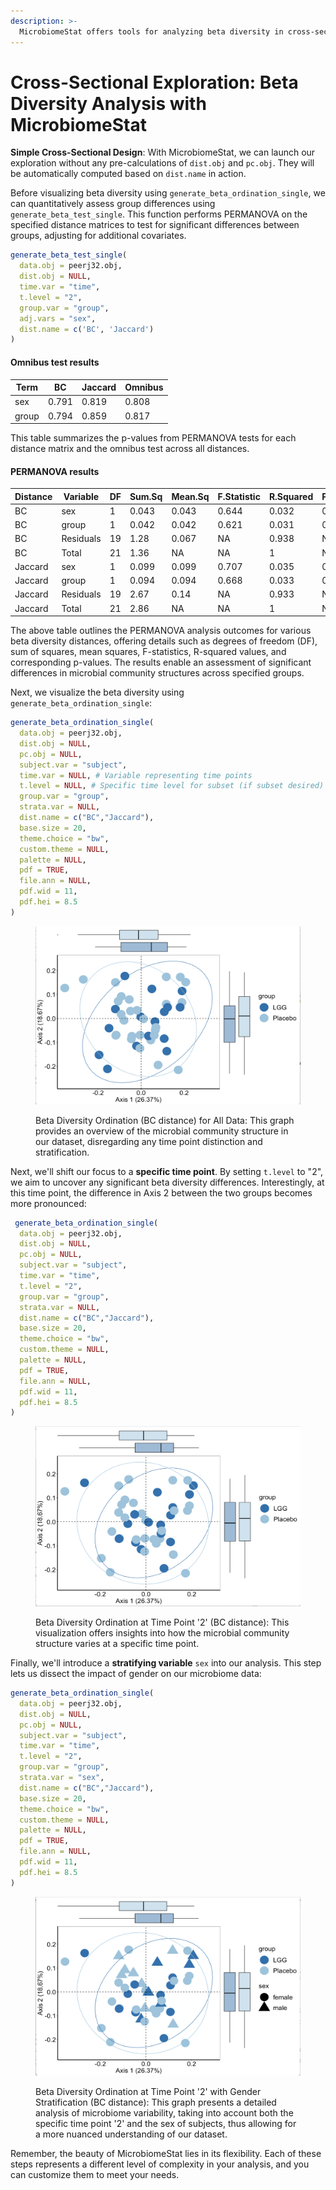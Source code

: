 ```yaml
---
description: >-
  MicrobiomeStat offers tools for analyzing beta diversity in cross-sectional microbiome studies, including computing distances and visualizing dissimilarities.
---
```


# Cross-Sectional Exploration: Beta Diversity Analysis with MicrobiomeStat

**Simple Cross-Sectional Design**: With MicrobiomeStat, we can launch our exploration without any pre-calculations of `dist.obj` and `pc.obj`. They will be automatically computed based on `dist.name` in action. 

Before visualizing beta diversity using `generate_beta_ordination_single`, we can quantitatively assess group differences using `generate_beta_test_single`. This function performs PERMANOVA on the specified distance matrices to test for significant differences between groups, adjusting for additional covariates.

```r
generate_beta_test_single(
  data.obj = peerj32.obj,
  dist.obj = NULL,
  time.var = "time",
  t.level = "2",
  group.var = "group", 
  adj.vars = "sex",
  dist.name = c('BC', 'Jaccard') 
)
```

#### Omnibus test results

| Term  | BC    | Jaccard | Omnibus |
| ----- | ----- | ------- | ------- |
| sex   | 0.791 | 0.819   | 0.808   |
| group | 0.794 | 0.859   | 0.817   |

This table summarizes the p-values from PERMANOVA tests for each distance matrix and the omnibus test across all distances.

#### PERMANOVA results

| Distance | Variable   | DF | Sum.Sq | Mean.Sq | F.Statistic | R.Squared | P.Value |
|----------|------------|----|--------|---------|-------------|-----------|---------|
| BC       | sex        | 1  | 0.043  | 0.043   | 0.644       | 0.032     | 0.786   |
| BC       | group      | 1  | 0.042  | 0.042   | 0.621       | 0.031     | 0.782   |
| BC       | Residuals  | 19 | 1.28   | 0.067   | NA          | 0.938     | NA      |
| BC       | Total      | 21 | 1.36   | NA      | NA          | 1         | NA      |
| Jaccard  | sex        | 1  | 0.099  | 0.099   | 0.707       | 0.035     | 0.827   |
| Jaccard  | group      | 1  | 0.094  | 0.094   | 0.668       | 0.033     | 0.827   |
| Jaccard  | Residuals  | 19 | 2.67   | 0.14    | NA          | 0.933     | NA      |
| Jaccard  | Total      | 21 | 2.86   | NA      | NA          | 1         | NA      |


The above table outlines the PERMANOVA analysis outcomes for various beta diversity distances, offering details such as degrees of freedom (DF), sum of squares, mean squares, F-statistics, R-squared values, and corresponding p-values. The results enable an assessment of significant differences in microbial community structures across specified groups.

Next, we visualize the beta diversity using `generate_beta_ordination_single`:

```r
generate_beta_ordination_single(
  data.obj = peerj32.obj,
  dist.obj = NULL,
  pc.obj = NULL,
  subject.var = "subject",
  time.var = NULL, # Variable representing time points
  t.level = NULL, # Specific time level for subset (if subset desired)
  group.var = "group",
  strata.var = NULL,
  dist.name = c("BC","Jaccard"),
  base.size = 20,
  theme.choice = "bw",
  custom.theme = NULL,
  palette = NULL,
  pdf = TRUE,
  file.ann = NULL,
  pdf.wid = 11,
  pdf.hei = 8.5
)
```

<figure><img src="../.gitbook/assets/Screenshot 2023-06-11 at 20.20.28.png" alt=""><figcaption><p>Beta Diversity Ordination (BC distance) for All Data: This graph provides an overview of the microbial community structure in our dataset, disregarding any time point distinction and stratification.</p></figcaption></figure>

Next, we'll shift our focus to a **specific time point**. By setting `t.level` to "2", we aim to uncover any significant beta diversity differences. Interestingly, at this time point, the difference in Axis 2 between the two groups becomes more pronounced:

```r
 generate_beta_ordination_single(
  data.obj = peerj32.obj,
  dist.obj = NULL,
  pc.obj = NULL,
  subject.var = "subject",
  time.var = "time",
  t.level = "2",
  group.var = "group",
  strata.var = NULL,
  dist.name = c("BC","Jaccard"),
  base.size = 20,
  theme.choice = "bw",
  custom.theme = NULL,
  palette = NULL,
  pdf = TRUE,
  file.ann = NULL,
  pdf.wid = 11,
  pdf.hei = 8.5
)
```

<figure><img src="../.gitbook/assets/Screenshot 2023-06-11 at 20.21.25.png" alt=""><figcaption><p>Beta Diversity Ordination at Time Point '2' (BC distance): This visualization offers insights into how the microbial community structure varies at a specific time point.</p></figcaption></figure>

Finally, we'll introduce a **stratifying variable** `sex` into our analysis. This step lets us dissect the impact of gender on our microbiome data:

```r
generate_beta_ordination_single(
  data.obj = peerj32.obj,
  dist.obj = NULL,
  pc.obj = NULL,
  subject.var = "subject",
  time.var = "time",
  t.level = "2",
  group.var = "group",
  strata.var = "sex",
  dist.name = c("BC","Jaccard"),
  base.size = 20,
  theme.choice = "bw",
  custom.theme = NULL,
  palette = NULL,
  pdf = TRUE,
  file.ann = NULL,
  pdf.wid = 11,
  pdf.hei = 8.5
)
```

<figure><img src="../.gitbook/assets/Screenshot 2023-06-11 at 20.22.28.png" alt=""><figcaption><p>Beta Diversity Ordination at Time Point '2' with Gender Stratification (BC distance): This graph presents a detailed analysis of microbiome variability, taking into account both the specific time point '2' and the sex of subjects, thus allowing for a more nuanced understanding of our dataset.</p></figcaption></figure>

Remember, the beauty of MicrobiomeStat lies in its flexibility. Each of these steps represents a different level of complexity in your analysis, and you can customize them to meet your needs.&#x20;
